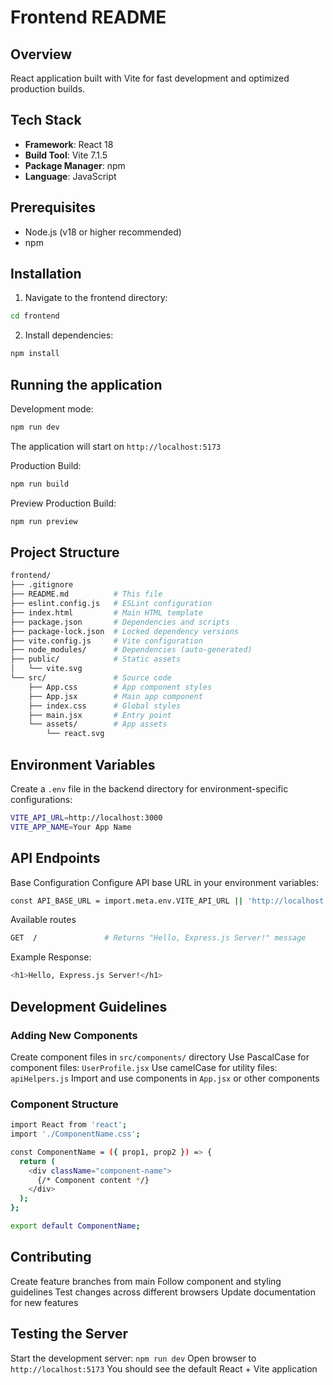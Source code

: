 # Frontend README

## Overview
React application built with Vite for fast development and optimized production builds.

## Tech Stack
- **Framework**: React 18
- **Build Tool**: Vite 7.1.5
- **Package Manager**: npm
- **Language**: JavaScript

## Prerequisites
- Node.js (v18 or higher recommended)
- npm

## Installation

1. Navigate to the frontend directory:
```bash
cd frontend
```
2. Install dependencies:
```bash
npm install    
```

## Running the application
Development mode:
```bash
npm run dev
```
The application will start on `http://localhost:5173`

Production Build:
```bash
npm run build
```

Preview Production Build:
```bash
npm run preview
```


## Project Structure
```bash
frontend/
├── .gitignore
├── README.md          # This file
├── eslint.config.js   # ESLint configuration
├── index.html         # Main HTML template
├── package.json       # Dependencies and scripts
├── package-lock.json  # Locked dependency versions
├── vite.config.js     # Vite configuration
├── node_modules/      # Dependencies (auto-generated)
├── public/            # Static assets
│   └── vite.svg
└── src/               # Source code
    ├── App.css        # App component styles
    ├── App.jsx        # Main app component
    ├── index.css      # Global styles
    ├── main.jsx       # Entry point
    └── assets/        # App assets
        └── react.svg
```

## Environment Variables
Create a `.env` file in the backend directory for environment-specific configurations:
```bash
VITE_API_URL=http://localhost:3000
VITE_APP_NAME=Your App Name
```

## API Endpoints

Base Configuration
Configure API base URL in your environment variables:
```bash
const API_BASE_URL = import.meta.env.VITE_API_URL || 'http://localhost:3000';
```

Available routes
```bash
GET  /               # Returns "Hello, Express.js Server!" message
```
Example Response:
```bash
<h1>Hello, Express.js Server!</h1>
```

## Development Guidelines

### Adding New Components

Create component files in `src/components/` directory
Use PascalCase for component files: `UserProfile.jsx`
Use camelCase for utility files: `apiHelpers.js`
Import and use components in `App.jsx` or other components

### Component Structure
```bash
import React from 'react';
import './ComponentName.css';

const ComponentName = ({ prop1, prop2 }) => {
  return (
    <div className="component-name">
      {/* Component content */}
    </div>
  );
};

export default ComponentName;
```

## Contributing
Create feature branches from main
Follow component and styling guidelines
Test changes across different browsers
Update documentation for new features

## Testing the Server

Start the development server: `npm run dev`
Open browser to `http://localhost:5173`
You should see the default React + Vite application

